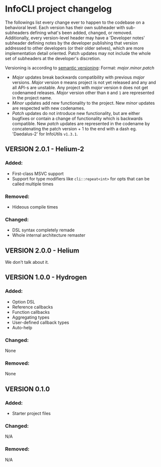 # InfoCLI project changelog

The followings list every change ever to happen to the codebase on a behavioral level.
Each version has their own subheader with sub-subheaders defining what's been added, changed, or removed. 
Additionally, every version-level header may have a 'Developer notes' subheader defining notes
by the developer publishing that version addressed to other developers (or their older selves),
which are more implementation detail oriented.
Patch updates may not include the whole set of subheaders at the developer's discretion.

Versioning is according to [semantic versioning](https://semver.org):
Format: *major*.*minor*.*patch*
 - *Major* updates break backwards compatibility with previous *major* versions.
 *Major* version `0` means project is not yet released and any and all API-s
 are unstable. Any project with *major* version `0` does not get codenamed releases.
 *Major* version other than `0` and `1` are represented in the project name.
 - *Minor* updates add new functionality to the project. New *minor* updates
 are respected with new codenames.
 - *Patch* updates do not introduce new functionality, but are either bugfixes
 or contain a change of functionality which is backwards compatible.
 New *patch* updates are represented in the codename by concatenating the patch
 version + 1 to the end with a dash eg. 'Daedalus-2' for InfoUtils `v1.3.1`.

## VERSION 2.0.1 - Helium-2

### Added:
 - First-class MSVC support
 - Support for type modifiers like `cli::repeat<int>` for opts that can 
   be called multiple times
 
### Removed:
 - Hideous compile times
 
### Changed: 
 - DSL syntax completely remade
 - Whole internal architecture remaster

## VERSION 2.0.0 - Helium

We don't talk about it.

## VERSION 1.0.0 - Hydrogen

### Added:
 - Option DSL
 - Reference callbacks
 - Function callbacks
 - Aggregating types
 - User-defined callback types
 - Auto-help
 
### Changed: 
 None
 
### Removed:
 None

## VERSION 0.1.0

### Added:
 - Starter project files
 
### Changed: 
 N/A
 
### Removed:
 N/A
